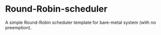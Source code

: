 # Round-Robin-scheduler
A simple Round-Robin scheduler template for bare-metal system (with no preemption).
